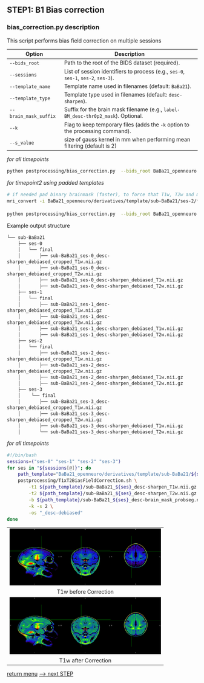 ## STEP1: B1 Bias correction

### bias_correction.py description

This script performs bias field correction on multiple sessions

| Option                | Description                                                                        |
| --------------------- |------------------------------------------------------------------------------------|
| `--bids_root`         | Path to the root of the BIDS dataset (required).                                   |
| `--sessions`          | List of session identifiers to process (e.g., `ses-0`, `ses-1`, `ses-2`, `ses-3`). |
| `--template_name`     | Template name used in filenames (default: `BaBa21`).                               |
| `--template_type`     | Template type used in filenames (default: `desc-sharpen`).                         |
| `--brain_mask_suffix` | Suffix for the brain mask filename (e.g., `label-BM_desc-thr0p2_mask`). Optional.         |
| `--k`                 | Flag to keep temporary files (adds the `-k` option to the processing command).     |
| `--s_value`           | size of gauss kernel in mm when performing mean filtering (default is 2)           |

_for all timepoints_
```bash
python postprocessing/bias_correction.py  --bids_root BaBa21_openneuro --sessions ses-0 ses-1 ses-2 ses-3
```

_for timepoint2 using padded templates_
```bash
# if needed pad binary brainmask (faster), to force that T1w, T2w and mask to have the same dimensions (else regenerate TPM using padded T1w as target)
mri_convert -i BaBa21_openneuro/derivatives/template/sub-BaBa21/ses-2/final/sub-BaBa21_ses-2_label-BM_desc-thr0p2_mask.nii.gz -o BaBa21_openneuro/derivatives/template/sub-BaBa21/ses-2/final/sub-BaBa21_ses-2_label-BM_desc-thr0p2_padded_mask.nii.gz -rl BaBa21_openneuro/derivatives/template/sub-BaBa21/ses-2/final/sub-BaBa21_ses-2_desc-average_padded_T1w.nii.gz 

python postprocessing/bias_correction.py  --bids_root BaBa21_openneuro --template_type desc-average_padded --brain_mask_suffix label-BM_desc-thr0p2_padded_mask --sessions ses-2
```

Example output structure
```
└── sub-BaBa21
    ├── ses-0
    │   └── final
    │       ├── sub-BaBa21_ses-0_desc-sharpen_debiased_cropped_T1w.nii.gz
    │       ├── sub-BaBa21_ses-0_desc-sharpen_debiased_cropped_T2w.nii.gz
    │       ├── sub-BaBa21_ses-0_desc-sharpen_debiased_T1w.nii.gz
    │       ├── sub-BaBa21_ses-0_desc-sharpen_debiased_T2w.nii.gz
    ├── ses-1
    │   └── final
    │       ├── sub-BaBa21_ses-1_desc-sharpen_debiased_cropped_T1w.nii.gz
    │       ├── sub-BaBa21_ses-1_desc-sharpen_debiased_cropped_T2w.nii.gz
    │       ├── sub-BaBa21_ses-1_desc-sharpen_debiased_T1w.nii.gz
    │       ├── sub-BaBa21_ses-1_desc-sharpen_debiased_T2w.nii.gz
    ├── ses-2
    │   └── final
    │       ├── sub-BaBa21_ses-2_desc-sharpen_debiased_cropped_T1w.nii.gz
    │       ├── sub-BaBa21_ses-2_desc-sharpen_debiased_cropped_T2w.nii.gz
    │       ├── sub-BaBa21_ses-2_desc-sharpen_debiased_T1w.nii.gz
    │       ├── sub-BaBa21_ses-2_desc-sharpen_debiased_T2w.nii.gz
    ├── ses-3
    │    └── final
    │       ├── sub-BaBa21_ses-3_desc-sharpen_debiased_cropped_T1w.nii.gz
    │       ├── sub-BaBa21_ses-3_desc-sharpen_debiased_cropped_T2w.nii.gz
    │       ├── sub-BaBa21_ses-3_desc-sharpen_debiased_T1w.nii.gz
    │       └── sub-BaBa21_ses-3_desc-sharpen_debiased_T2w.nii.gz
```

_for all timepoints_
```bash
#!/bin/bash
sessions=("ses-0" "ses-1" "ses-2" "ses-3")
for ses in "${sessions[@]}"; do
    path_template="BaBa21_openneuro/derivatives/template/sub-BaBa21/${ses}/final"
    postprocessing/T1xT2BiasFieldCorrection.sh \
        -t1 ${path_template}/sub-BaBa21_${ses}_desc-sharpen_T1w.nii.gz \
        -t2 ${path_template}/sub-BaBa21_${ses}_desc-sharpen_T2w.nii.gz \
        -b ${path_template}/sub-BaBa21_${ses}_desc-brain_mask_probseg.nii.gz \
        -k -s 2 \
        -os "_desc-debiased"
done
```

<table>
<tr>
    <td align="center">
    <img src="https://github.com/arnaudletroter/BABACOOL/blob/main/images/ses-0_beforeBiasCorrection.png" width="400" height="150" />
    </td>
</tr>
<tr> 
    <td align="center">T1w before Correction</td> 
</tr>
<tr>
    <td align="center">
    <img src="https://github.com/arnaudletroter/BABACOOL/blob/main/images/ses-0_afterBiasCorrection.png" width="400" height="150" />
    </td>
</tr>
<tr> 
    <td align="center">T1w after Correction</td> 
</tr>
</table>

[return menu](../pipeline4D.md) [--> next STEP](../postprocessing/hist_normalization.md)